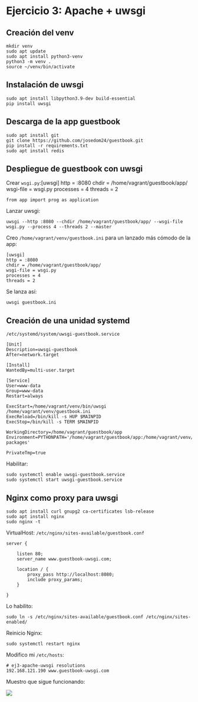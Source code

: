 # Ejercicio 3: Apache + uwsgi

## Creación del venv

```
mkdir venv
sudo apt update
sudo apt install python3-venv
python3 -m venv .
source ~/venv/bin/activate
```

## Instalación de uwsgi

```
sudo apt install libpython3.9-dev build-essential
pip install uwsgi
```

## Descarga de la app guestbook

```
sudo apt install git
git clone https://github.com/josedom24/guestbook.git
pip install -r requirements.txt
sudo apt install redis
```

## Despliegue de guestbook con uwsgi

Crear `wsgi.py`:[uwsgi]
http = :8080
chdir = /home/vagrant/guestbook/app/
wsgi-file = wsgi.py
processes = 4
threads = 2
```
from app import prog as application
```

Lanzar uwsgi:
```
uwsgi --http :8080 --chdir /home/vagrant/guestbook/app/ --wsgi-file wsgi.py --process 4 --threads 2 --master
```

Creo `/home/vagrant/venv/guestbook.ini` para un lanzado más cómodo de la app:
```
[uwsgi]
http = :8080
chdir = /home/vagrant/guestbook/app/
wsgi-file = wsgi.py
processes = 4
threads = 2
```

Se lanza así:
```
uwsgi guestbook.ini
```

## Creación de una unidad systemd

`/etc/systemd/system/uwsgi-guestbook.service`
```
[Unit]
Description=uwsgi-guestbook
After=network.target

[Install]
WantedBy=multi-user.target

[Service]
User=www-data
Group=www-data
Restart=always

ExecStart=/home/vagrant/venv/bin/uwsgi /home/vagrant/venv/guestbook.ini
ExecReload=/bin/kill -s HUP $MAINPID
ExecStop=/bin/kill -s TERM $MAINPID

WorkingDirectory=/home/vagrant/guestbook/app
Environment=PYTHONPATH='/home/vagrant/guestbook/app:/home/vagrant/venv/lib/python3.9/site-packages'

PrivateTmp=true
```

Habilitar:

```
sudo systemctl enable uwsgi-guestbook.service
sudo systemctl start uwsgi-guestbook.service
```

## Nginx como proxy para uwsgi

```
sudo apt install curl gnupg2 ca-certificates lsb-release
sudo apt install nginx
sudo nginx -t
```

VirtualHost:
`/etc/nginx/sites-available/guestbook.conf`
```
server {

    listen 80;
    server_name www.guestbook-uwsgi.com;

    location / {
        proxy_pass http://localhost:8080;
        include proxy_params;
    }

}
```

Lo habilito:
```
sudo ln -s /etc/nginx/sites-available/guestbook.conf /etc/nginx/sites-enabled/
```

Reinicio Nginx:
```
sudo systemctl restart nginx
```

Modifico mi `/etc/hosts`:
```
# ej3-apache-uwsgi resolutions
192.168.121.190 www.guestbook-uwsgi.com
```

Muestro que sigue funcionando:

![](https://i.imgur.com/xacV1bm.png)
